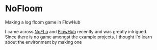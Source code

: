 # NoFloom
Making a log floom game in FlowHub

I came across [NoFLo](http://noflojs.org/ "NoFlo") and [FlowHub](https://flowhub.io/ "FlowHub") recently and was greatly intrigued.  Since there is no game amongst the example projects, I thought I'd learn about the environment by making one
